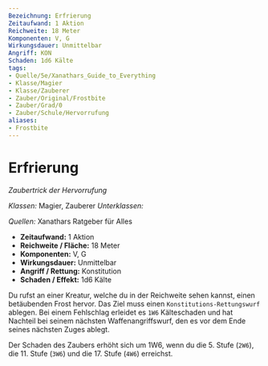 ```yaml
---
Bezeichnung: Erfrierung
Zeitaufwand: 1 Aktion
Reichweite: 18 Meter
Komponenten: V, G
Wirkungsdauer: Unmittelbar
Angriff: KON
Schaden: 1d6 Kälte
tags: 
- Quelle/5e/Xanathars_Guide_to_Everything
- Klasse/Magier
- Klasse/Zauberer
- Zauber/Original/Frostbite
- Zauber/Grad/0
- Zauber/Schule/Hervorrufung
aliases: 
- Frostbite
---
```

# Erfrierung
_Zaubertrick der Hervorrufung_

_Klassen:_ Magier, Zauberer
_Unterklassen:_

_Quellen:_ Xanathars Ratgeber für Alles

- **Zeitaufwand:** 1 Aktion
- **Reichweite / Fläche:** 18 Meter
- **Komponenten:** V, G
- **Wirkungsdauer:** Unmittelbar
- **Angriff / Rettung:** Konstitution
- **Schaden / Effekt:**  1d6 Kälte

Du rufst an einer Kreatur, welche du in der Reichweite sehen kannst, einen betäubenden Frost hervor. Das Ziel muss einen `Konstitutions-Rettungswurf` ablegen. Bei einem Fehlschlag erleidet es `1W6` Kälteschaden und hat Nachteil bei seinem nächsten Waffenangriffswurf, den es vor dem Ende seines nächsten Zuges ablegt.

Der Schaden des Zaubers erhöht sich um 1W6, wenn du die 5. Stufe (`2W6`), die 11. Stufe (`3W6`) und die 17. Stufe (`4W6`) erreichst.